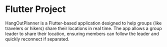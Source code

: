 # Flutter Project

HangOutPlanner is a Flutter-based application designed to help groups (like travelers or hikers) share their locations in real time. The app allows a group leader to share their location, ensuring members can follow the leader and quickly reconnect if separated. 


